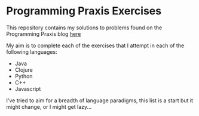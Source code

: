 # Programming Praxis Exercises

This repository contains my solutions to problems found on the Programming Praxis blog [here](https://programmingpraxis.com)

My aim is to complete each of the exercises that I attempt in each of the following languages: 

* Java
* Clojure
* Python
* C++
* Javascript

I've tried to aim for a breadth of language paradigms, this list is a start but it might change, or I might get lazy... 

